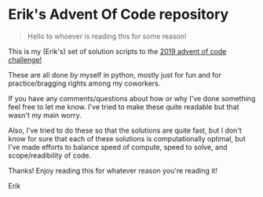# Erik's Advent Of Code repository
>Hello to whoever is reading this for some reason!

This is my (Erik's) set of solution scripts to the [2019 advent of code challenge!](https://adventofcode.com/)

These are all done by myself in python, mostly just for fun and for practice/bragging rights among my coworkers.

If you have any comments/questions about how or why I've done something feel free to let me know. I've tried to make these quite readable but that wasn't my main worry. 

Also, I've tried to do these so that the solutions are quite fast, but I don't know for sure that each of these solutions is computationally optimal, but I've made efforts to balance speed of compute, speed to solve, and scope/readibility of code.

Thanks! Enjoy reading this for whatever reason you're reading it!

Erik